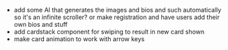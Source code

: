 - add some AI that generates the images and bios and such automatically so it's an infinite scroller? or make registration and have users add their own bios and stuff
- add cardstack component for swiping to result in new card shown
- make card animation to work with arrow keys
